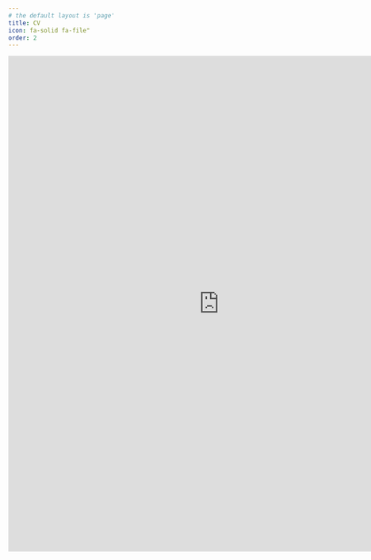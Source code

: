 ```yaml
---
# the default layout is 'page'
title: CV
icon: fa-solid fa-file"
order: 2
---
```


<!-- [Download CV as PDF](https://usu-my.sharepoint.com/:w:/g/personal/a02271983_aggies_usu_edu/EVgBTv9blDpFs68LVX-BN_oBpdPwXIicNU8No-ttQjjJcA?e=WudbCY) -->

<iframe src="https://usu-my.sharepoint.com/:b:/g/personal/a02271983_aggies_usu_edu/ES_5b5ChLZRKnIyvG3SgtXMBH3TNupai0k1EvlF13iz7Pg?e=XwCcdZ" width="850" height="1000" frameborder="0" scrolling="no" allowfullscreen title="Nikita_Fedik_CV.pdf"></iframe>
